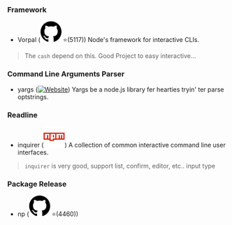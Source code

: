 ### Framework

- Vorpal ([![Github](../../images/github.svg)](https://github.com/dthree/vorpal) ⭐️(5117)) Node's framework for interactive CLIs.
> The `cash` depend on this. Good Project to easy interactive...

### Command Line Arguments Parser

- yargs ([![Website](/Users/xgheaven/Project/interesting-project/images/website.svg)](../../http:/yargs.js.org)) Yargs be a node.js library fer hearties tryin' ter parse optstrings.

### Readline

- inquirer ([![Npm](../../images/npm.svg)](https://www.npmjs.com/package/inquirer)) A collection of common interactive command line user interfaces.
> `inquirer` is very good, support list, confirm, editor, etc.. input type

### Package Release

- np ([![Github](../../images/github.svg)](https://github.com/sindresorhus/np) ⭐️(4460)) 
